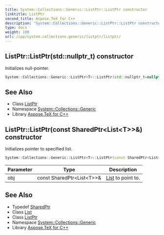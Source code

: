 ```yaml
---
title: System::Collections::Generic::ListPtr::ListPtr constructor
linktitle: ListPtr
second_title: Aspose.TeX for C++
description: 'System::Collections::Generic::ListPtr::ListPtr constructor. Initializes null-pointer in C++.'
type: docs
weight: 100
url: /cpp/system.collections.generic/listptr/listptr/
---
```

## ListPtr::ListPtr(std::nullptr_t) constructor


Initializes null-pointer.

```cpp
System::Collections::Generic::ListPtr<T>::ListPtr(std::nullptr_t=nullptr)
```

## See Also

* Class [ListPtr](../)
* Namespace [System::Collections::Generic](../../)
* Library [Aspose.TeX for C++](../../../)
## ListPtr::ListPtr(const SharedPtr\<List\<T\>\>\&) constructor


Initializes pointer to specified list.

```cpp
System::Collections::Generic::ListPtr<T>::ListPtr(const SharedPtr<List<T>> &obj)
```


| Parameter | Type | Description |
| --- | --- | --- |
| obj | const SharedPtr\<List\<T\>\>\& | [List](../../list/) to point to. |

## See Also

* Typedef [SharedPtr](../../../system/sharedptr/)
* Class [List](../../list/)
* Class [ListPtr](../)
* Namespace [System::Collections::Generic](../../)
* Library [Aspose.TeX for C++](../../../)
